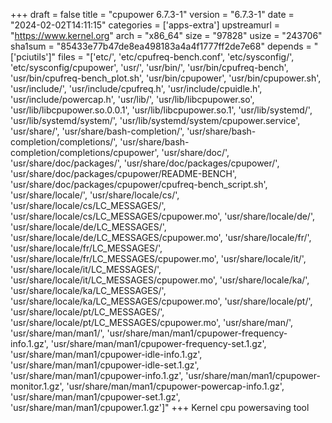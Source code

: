 +++
draft = false
title = "cpupower 6.7.3-1"
version = "6.7.3-1"
date = "2024-02-02T14:11:15"
categories = ['apps-extra']
upstreamurl = "https://www.kernel.org"
arch = "x86_64"
size = "97828"
usize = "243706"
sha1sum = "85433e77b47de8ea498183a4a4f1777ff2de7e68"
depends = "['pciutils']"
files = "['etc/', 'etc/cpufreq-bench.conf', 'etc/sysconfig/', 'etc/sysconfig/cpupower', 'usr/', 'usr/bin/', 'usr/bin/cpufreq-bench', 'usr/bin/cpufreq-bench_plot.sh', 'usr/bin/cpupower', 'usr/bin/cpupower.sh', 'usr/include/', 'usr/include/cpufreq.h', 'usr/include/cpuidle.h', 'usr/include/powercap.h', 'usr/lib/', 'usr/lib/libcpupower.so', 'usr/lib/libcpupower.so.0.0.1', 'usr/lib/libcpupower.so.1', 'usr/lib/systemd/', 'usr/lib/systemd/system/', 'usr/lib/systemd/system/cpupower.service', 'usr/share/', 'usr/share/bash-completion/', 'usr/share/bash-completion/completions/', 'usr/share/bash-completion/completions/cpupower', 'usr/share/doc/', 'usr/share/doc/packages/', 'usr/share/doc/packages/cpupower/', 'usr/share/doc/packages/cpupower/README-BENCH', 'usr/share/doc/packages/cpupower/cpufreq-bench_script.sh', 'usr/share/locale/', 'usr/share/locale/cs/', 'usr/share/locale/cs/LC_MESSAGES/', 'usr/share/locale/cs/LC_MESSAGES/cpupower.mo', 'usr/share/locale/de/', 'usr/share/locale/de/LC_MESSAGES/', 'usr/share/locale/de/LC_MESSAGES/cpupower.mo', 'usr/share/locale/fr/', 'usr/share/locale/fr/LC_MESSAGES/', 'usr/share/locale/fr/LC_MESSAGES/cpupower.mo', 'usr/share/locale/it/', 'usr/share/locale/it/LC_MESSAGES/', 'usr/share/locale/it/LC_MESSAGES/cpupower.mo', 'usr/share/locale/ka/', 'usr/share/locale/ka/LC_MESSAGES/', 'usr/share/locale/ka/LC_MESSAGES/cpupower.mo', 'usr/share/locale/pt/', 'usr/share/locale/pt/LC_MESSAGES/', 'usr/share/locale/pt/LC_MESSAGES/cpupower.mo', 'usr/share/man/', 'usr/share/man/man1/', 'usr/share/man/man1/cpupower-frequency-info.1.gz', 'usr/share/man/man1/cpupower-frequency-set.1.gz', 'usr/share/man/man1/cpupower-idle-info.1.gz', 'usr/share/man/man1/cpupower-idle-set.1.gz', 'usr/share/man/man1/cpupower-info.1.gz', 'usr/share/man/man1/cpupower-monitor.1.gz', 'usr/share/man/man1/cpupower-powercap-info.1.gz', 'usr/share/man/man1/cpupower-set.1.gz', 'usr/share/man/man1/cpupower.1.gz']"
+++
Kernel cpu powersaving tool